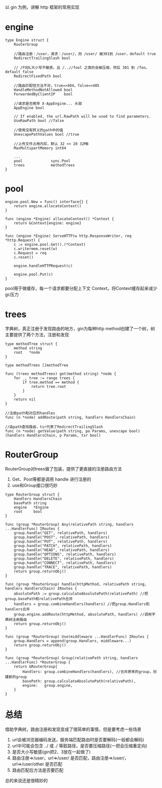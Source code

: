 以 gin 为例，讲解 http 框架的常用实现

# engine
```
type Engine struct {
	RouterGroup

    //路由注册：/user，请求：/user/，则 /user/ 被301到 /user，default true
	RedirectTrailingSlash bool

	// /FOOL大小写不敏感，且 /..//fool 之类的会被压缩，然后 301 到 /foo，default false
	RedirectFixedPath bool

	//路由匹配但方法不对，true=>404，false=>405
	HandleMethodNotAllowed bool
	ForwardedByClientIP    bool

	//请求是否携带 X-AppEngine... 头部
	AppEngine bool

	// If enabled, the url.RawPath will be used to find parameters.
	UseRawPath bool //false

    //使用没有转义的path中的值
	UnescapePathValues bool //true

	//上传文件占用内存，默认 32 << 20 32MB
	MaxMultipartMemory int64

    ...
	pool             sync.Pool
	trees            methodTrees
}
```


# pool
```
engine.pool.New = func() interface{} {
    return engine.allocateContext()
}

func (engine *Engine) allocateContext() *Context {
	return &Context{engine: engine}
}

func (engine *Engine) ServeHTTP(w http.ResponseWriter, req *http.Request) {
	c := engine.pool.Get().(*Context)
	c.writermem.reset(w)
	c.Request = req
	c.reset()

	engine.handleHTTPRequest(c)

	engine.pool.Put(c)
}
```
pool用于做缓存，每一个请求都要分配上下文 Context，将Context缓存起来减少gc压力

# trees
字典树，真正注册于发现路由的地方，gin为每种http method创建了一个树，树主要提供了两个方法，注册和发现

```
type methodTree struct {
	method string
	root   *node
}

type methodTrees []methodTree

func (trees methodTrees) get(method string) *node {
	for _, tree := range trees {
		if tree.method == method {
			return tree.root
		}
	}
	return nil
}

//注册path和对应的handles
func (n *node) addRoute(path string, handlers HandlersChain)

//由path查找路由，tsr代表了RedirectTrailingSlash
func (n *node) getValue(path string, po Params, unescape bool) (handlers HandlersChain, p Params, tsr bool)
```

# RouterGroup
RouterGroup对trees做了包装，提供了更直接的注册路由方法

1. Get、Post等都是调用 handle 进行注册的
2. use和Group接口很巧妙

```
type RouterGroup struct {
	Handlers HandlersChain
	basePath string
	engine   *Engine
	root     bool
}

func (group *RouterGroup) Any(relativePath string, handlers ...HandlerFunc) IRoutes {
	group.handle("GET", relativePath, handlers)
	group.handle("POST", relativePath, handlers)
	group.handle("PUT", relativePath, handlers)
	group.handle("PATCH", relativePath, handlers)
	group.handle("HEAD", relativePath, handlers)
	group.handle("OPTIONS", relativePath, handlers)
	group.handle("DELETE", relativePath, handlers)
	group.handle("CONNECT", relativePath, handlers)
	group.handle("TRACE", relativePath, handlers)
	return group.returnObj()
}

func (group *RouterGroup) handle(httpMethod, relativePath string, handlers HandlersChain) IRoutes {
	absolutePath := group.calculateAbsolutePath(relativePath) //把group.basePath和relativePath合并
	handlers = group.combineHandlers(handlers) //把group.Handlers和handlers合并
	group.engine.addRoute(httpMethod, absolutePath, handlers) //调用字典树注册路由
	return group.returnObj()
}

func (group *RouterGroup) Use(middleware ...HandlerFunc) IRoutes {
	group.Handlers = append(group.Handlers, middleware...)
	return group.returnObj()
}

func (group *RouterGroup) Group(relativePath string, handlers ...HandlerFunc) *RouterGroup {
	return &RouterGroup{
		Handlers: group.combineHandlers(handlers), //合并原来的group，创建新的group
		basePath: group.calculateAbsolutePath(relativePath),
		engine:   group.engine,
	}
}
```

# 总结
借助字典树，路由注册和发现变成了很简单的事情，但是要考虑一些场景

1. url会被浏览器编码发送，服务端匹配路由时是否要解码(一般都会解码)
2. url中可能会包含 ../ 或 ./ 等脏路径，是否要压缩路径(一把会压缩重定向)
3. 是否大小写敏感(gin把2、3放在一起做了)
4. 路由注册=>/user，url=>/user/ 是否匹配，路由注册=>/user/，url=>/user/other 是否匹配
5. 路由匹配后方法是否要匹配

总的来说还是很精妙的